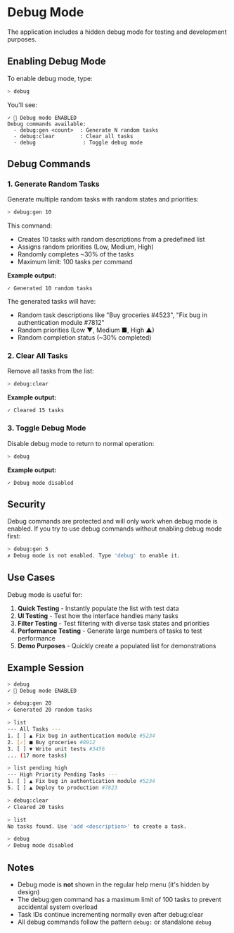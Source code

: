 # Debug Mode

The application includes a hidden debug mode for testing and development purposes.

## Enabling Debug Mode

To enable debug mode, type:

```bash
> debug
```

You'll see:

```text
✓ 🐛 Debug mode ENABLED
Debug commands available:
  - debug:gen <count>  : Generate N random tasks
  - debug:clear        : Clear all tasks
  - debug               : Toggle debug mode
```

## Debug Commands

### 1. Generate Random Tasks

Generate multiple random tasks with random states and priorities:

```bash
> debug:gen 10
```

This command:

- Creates 10 tasks with random descriptions from a predefined list
- Assigns random priorities (Low, Medium, High)
- Randomly completes ~30% of the tasks
- Maximum limit: 100 tasks per command

**Example output:**

```text
✓ Generated 10 random tasks
```

The generated tasks will have:

- Random task descriptions like "Buy groceries #4523", "Fix bug in authentication module #7812"
- Random priorities (Low ▼, Medium ■, High ▲)
- Random completion status (~30% completed)

### 2. Clear All Tasks

Remove all tasks from the list:

```bash
> debug:clear
```

**Example output:**

```text
✓ Cleared 15 tasks
```

### 3. Toggle Debug Mode

Disable debug mode to return to normal operation:

```bash
> debug
```

**Example output:**

```text
✓ Debug mode disabled
```

## Security

Debug commands are protected and will only work when debug mode is enabled. If you try to use debug commands without enabling debug mode first:

```bash
> debug:gen 5
✗ Debug mode is not enabled. Type 'debug' to enable it.
```

## Use Cases

Debug mode is useful for:

1. **Quick Testing** - Instantly populate the list with test data
2. **UI Testing** - Test how the interface handles many tasks
3. **Filter Testing** - Test filtering with diverse task states and priorities
4. **Performance Testing** - Generate large numbers of tasks to test performance
5. **Demo Purposes** - Quickly create a populated list for demonstrations

## Example Session

```bash
> debug
✓ 🐛 Debug mode ENABLED

> debug:gen 20
✓ Generated 20 random tasks

> list
--- All Tasks ---
1. [ ] ▲ Fix bug in authentication module #5234
2. [✓] ■ Buy groceries #8912
3. [ ] ▼ Write unit tests #3456
... (17 more tasks)

> list pending high
--- High Priority Pending Tasks ---
1. [ ] ▲ Fix bug in authentication module #5234
5. [ ] ▲ Deploy to production #7823

> debug:clear
✓ Cleared 20 tasks

> list
No tasks found. Use 'add <description>' to create a task.

> debug
✓ Debug mode disabled
```

## Notes

- Debug mode is **not** shown in the regular help menu (it's hidden by design)
- The debug:gen command has a maximum limit of 100 tasks to prevent accidental system overload
- Task IDs continue incrementing normally even after debug:clear
- All debug commands follow the pattern `debug:` or standalone `debug`

